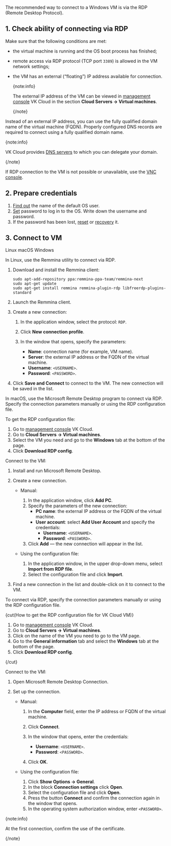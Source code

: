 The recommended way to connect to a Windows VM is via the RDP (Remote Desktop Protocol).

## 1. Check ability of connecting via RDP

Make sure that the following conditions are met:

- the virtual machine is running and the OS boot process has finished;
- remote access via RDP protocol (TCP port `3389`) is allowed in the VM network settings;
- the VM has an external (“floating”) IP address available for connection.

   {note:info}

   The external IP address of the VM can be viewed in [management console](https://msk.cloud.vk.com/app/en/) VK Cloud in the section **Cloud Servers → Virtual machines**.

   {/note}

Instead of an external IP address, you can use the fully qualified domain name of the virtual machine (FQDN). Properly configured DNS records are required to connect using a fully qualified domain name.

{note:info}

VK Cloud provides [DNS servers](/en/networks/dns/publicdns) to which you can delegate your domain.

{/note}

If RDP connection to the VM is not possible or unavailable, use the [VNC console](../../vm-console#the_vnc_console).

## 2. Prepare credentials

1. [Find out](../../../../concepts/about#default_account) the name of the default OS user.
1. [Set](../../vm-manage#password) password to log in to the OS. Write down the username and password.
1. If the password has been lost, [reset](../../vm-manage#password) or [recovery](../../vm-manage#password_recovery) it.

## 3. Connect to VM

<tabs>
<tablist>
<tab>Linux</tab>
<tab>macOS</tab>
<tab>Windows</tab>
</tablist>
<tabpanel>

In Linux, use the Remmina utility to connect via RDP.

1. Download and install the Remmina client:

   ```console
   sudo apt-add-repository ppa:remmina-ppa-team/remmina-next
   sudo apt-get update
   sudo apt-get install remmina remmina-plugin-rdp libfreerdp-plugins-standard
   ```

2. Launch the Remmina client.
3. Create a new connection:

   1. In the application window, select the protocol: `RDP`.
   2. Click **New connection profile**.
   3. In the window that opens, specify the parameters:

      - **Name**: connection name (for example, VM name).
      - **Server**: the external IP address or the FQDN of the virtual machine.
      - **Username**: `<USERNAME>`.
      - **Password**: `<PASSWORD>`.

4. Click **Save and Connect** to connect to the VM. The new connection will be saved in the list.

</tabpanel>
<tabpanel>

In macOS, use the Microsoft Remote Desktop program to connect via RDP. Specify the connection parameters manually or using the RDP configuration file.

To get the RDP configuration file:

1. Go to [management console](https://msk.cloud.vk.com/app/en) VK Cloud.
2. Go to **Cloud Servers → Virtual machines**.
3. Select the VM you need and go to the **Windows** tab at the bottom of the page.
4. Click **Download RDP config**.

Connect to the VM:

1. Install and run Microsoft Remote Desktop.
2. Create a new connection.

   - Manual:

      1. In the application window, click **Add PC**.
      2. Specify the parameters of the new connection:
         - **PC name**: the external IP address or the FQDN of the virtual machine.
         - **User account**: select **Add User Account** and specify the credentials:
            - **Username**: `<USERNAME>`.
            - **Password**: `<PASSWORD>`.
      3. Click **Add** — the new connection will appear in the list.

   - Using the configuration file:

      1. In the application window, in the upper drop-down menu, select **Import from RDP file**.
      2. Select the configuration file and click **Import**.

3. Find a new connection in the list and double-click on it to connect to the VM.

</tabpanel>
<tabpanel>

To connect via RDP, specify the connection parameters manually or using the RDP configuration file.

{cut(How to get the RDP configuration file for VK Cloud VM)}

1. Go to [management console](https://msk.cloud.vk.com/app/en) VK Cloud.
2. Go to **Cloud Servers → Virtual machines**.
3. Click on the name of the VM you need to go to the VM page.
3. Go to the **General information** tab and select the **Windows** tab at the bottom of the page.
4. Click **Download RDP config**.

{/cut}

Connect to the VM:

1. Open Microsoft Remote Desktop Connection.
2. Set up the connection.

   - Manual:

      1. In the **Computer** field, enter the IP address or FQDN of the virtual machine.
      2. Click **Connect**.
      3. In the window that opens, enter the credentials:

         - **Username**: `<USERNAME>`.
         - **Password**: `<PASSWORD>`.

      4. Click **OK**.

   - Using the configuration file:

      1. Click **Show Options → General**.
      2. In the block **Connection settings** click **Open**.
      3. Select the configuration file and click **Open**.
      4. Press the button **Connect** and confirm the connection again in the window that opens.
      5. In the operating system authorization window, enter `<PASSWORD>`.

</tabpanel>
</tabs>

{note:info}

At the first connection, confirm the use of the certificate.

{/note}
